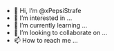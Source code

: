 - 👋 Hi, I’m @xPepsiStrafe
- 👀 I’m interested in ...
- 🌱 I’m currently learning ...
- 💞️ I’m looking to collaborate on ...
- 📫 How to reach me ...

<!---
xPepsiStrafe/xPepsiStrafe is a ✨ special ✨ repository because its `README.md` (this file) appears on your GitHub profile.
You can click the Preview link to take a look at your changes.
--->
